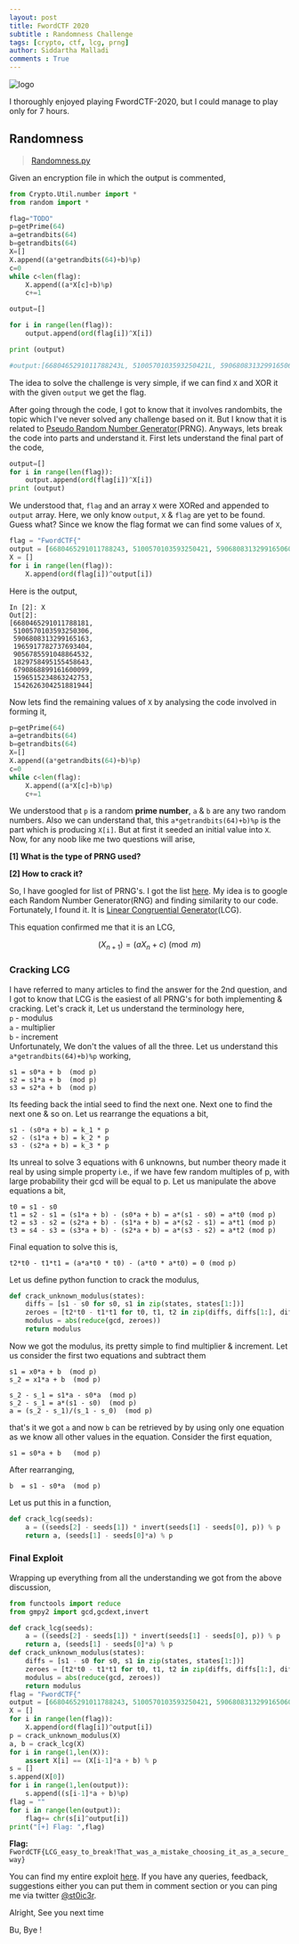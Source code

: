 ```yaml
---
layout: post
title: FwordCTF 2020
subtitle : Randomness Challenge
tags: [crypto, ctf, lcg, prng]
author: Siddartha Malladi
comments : True
---
```

![logo](https://ctftime.org/media/events/logo-twitter.png)  

I thoroughly enjoyed playing FwordCTF-2020, but I could manage to play only for 7 hours.  
## Randomness 
> [Randomness.py](https://github.com/malladisiddu/Crypto-writeups/blob/master/FwordCTF/Randomness/Randomness.py) 

Given an encryption file in which the output is commented, 
```python
from Crypto.Util.number import *
from random import *

flag="TODO"
p=getPrime(64)
a=getrandbits(64)
b=getrandbits(64)
X=[]
X.append((a*getrandbits(64)+b)%p)
c=0
while c<len(flag):
	X.append((a*X[c]+b)%p)
	c+=1

output=[]

for i in range(len(flag)):
	output.append(ord(flag[i])^X[i])

print (output)

#output:[6680465291011788243L, 5100570103593250421L, 5906808313299165060L, 1965917782737693358L, 9056785591048864624L, 1829758495155458576L, 6790868899161600055L, 1596515234863242823L, 1542626304251881891L, 8104506805098882719L, 1007224930233032567L, 3734079115803760073L, 7849173324645439452L, 8732100672289854567L, 5175836768003400781L, 1424151033239111460L, 1199105222454059911L, 1664215650827157105L, 9008386209424299800L, 484211781780518254L, 2512932525834758909L, 270126439443651096L, 3183206577049996011L, 3279047721488346724L, 3454276445316959481L, 2818682432513461896L, 1198230090827197024L, 6998819122186572678L, 9203565046169681246L, 2238598386754583423L, 467098371562174956L, 5653529053698720276L, 2015452976526330232L, 2551998512666399199L, 7069788985925185031L, 5960242873564733830L, 8674335448210427234L, 8831855692621741517L, 6943582577462564728L, 2159276184039111694L, 8688468346396385461L, 440650407436900405L, 6995840816131325250L, 4637034747767556143L, 3074066864500201630L, 3089580429060692934L, 2636919931902761401L, 5048459994558771200L, 6575450200614822046L, 666932631675155892L, 3355067815387388102L, 3494943856508019168L, 3208598838604422062L, 1651654978658074504L, 1031697828323732832L, 3522460087077276636L, 6871524519121580258L, 6523448658792083486L, 127306226106122213L, 147467006327822722L, 3241736541061054362L, 8781435214433157730L, 7267936298215752831L, 3411059229428517472L, 6597995245035183751L, 1256684894889830824L, 6272257692365676430L, 303437276610446361L, 8730871523914292433L, 6472487383860532571L, 5022165523149187811L, 4462701447753878703L, 1590013093628585660L, 4874224067795612706L]
``` 
The idea to solve the challenge is very simple, if we can find `X` and XOR it with the given `output` we get the flag. 

After going through the code, I got to know that it involves randombits, the topic which I've never solved any challenge based on it. But I know that it is related to [Pseudo Random Number Generator](https://en.wikipedia.org/wiki/Pseudorandom_number_generator)(PRNG). Anyways, lets break the code into parts and understand it. 
First lets understand the final part of the code,  
```python
output=[]
for i in range(len(flag)):
	output.append(ord(flag[i])^X[i])
print (output)
``` 
We understood that, `flag` and an array `X` were XORed and appended to `output` array. Here, we only know `output`, `X` & `flag` are yet to be found. 
Guess what? 
Since we know the flag format we can find some values of `X`,  
```python
flag = "FwordCTF{"
output = [6680465291011788243, 5100570103593250421, 5906808313299165060, 1965917782737693358, 9056785591048864624, 1829758495155458576, 6790868899161600055, 1596515234863242823, 1542626304251881891, 8104506805098882719, 1007224930233032567, 3734079115803760073, 7849173324645439452, 8732100672289854567, 5175836768003400781, 1424151033239111460, 1199105222454059911, 1664215650827157105, 9008386209424299800, 484211781780518254, 2512932525834758909, 270126439443651096, 3183206577049996011, 3279047721488346724, 3454276445316959481, 2818682432513461896, 1198230090827197024, 6998819122186572678, 9203565046169681246, 2238598386754583423, 467098371562174956, 5653529053698720276, 2015452976526330232, 2551998512666399199, 7069788985925185031, 5960242873564733830, 8674335448210427234, 8831855692621741517, 6943582577462564728, 2159276184039111694, 8688468346396385461, 440650407436900405, 6995840816131325250, 4637034747767556143, 3074066864500201630, 3089580429060692934, 2636919931902761401, 5048459994558771200, 6575450200614822046, 666932631675155892, 3355067815387388102, 3494943856508019168, 3208598838604422062, 1651654978658074504, 1031697828323732832, 3522460087077276636, 6871524519121580258, 6523448658792083486, 127306226106122213, 147467006327822722, 3241736541061054362, 8781435214433157730, 7267936298215752831, 3411059229428517472, 6597995245035183751, 1256684894889830824, 6272257692365676430, 303437276610446361, 8730871523914292433, 6472487383860532571,5022165523149187811, 4462701447753878703, 1590013093628585660, 4874224067795612706]  
X = []
for i in range(len(flag)):
    X.append(ord(flag[i])^output[i])
``` 
Here is the output, 
```
In [2]: X
Out[2]: 
[6680465291011788181,
 5100570103593250306,
 5906808313299165163,
 1965917782737693404,
 9056785591048864532,
 1829758495155458643,
 6790868899161600099,
 1596515234863242753,
 1542626304251881944]
``` 
Now lets find the remaining values of `X` by analysing the code involved in forming it, 
```python
p=getPrime(64)
a=getrandbits(64)
b=getrandbits(64)
X=[]
X.append((a*getrandbits(64)+b)%p)
c=0
while c<len(flag):
	X.append((a*X[c]+b)%p)
	c+=1
``` 
We understood that `p` is a random **prime number**, `a` & `b` are any two random numbers. Also we can understand that, this `a*getrandbits(64)+b)%p` is the part which is producing `X[i]`. But at first it seeded an initial value into `X`. Now, for any noob like me two questions will arise,

**[1] What is the type of PRNG used?**

**[2] How to crack it?** 

So, I have googled for list of PRNG's. I got the list [here](https://en.wikipedia.org/wiki/List_of_random_number_generators). My idea is to  google each Random Number Generator(RNG) and finding similarity to our code. Fortunately, I found it. It is [Linear Congruential Generator](https://en.wikipedia.org/wiki/Linear_congruential_generator)(LCG). 

This equation confirmed me that it is an LCG,

$$(X_{n+1}) = (aX_{n}+c)\pmod m$$

### Cracking LCG
I have referred to many articles to find the answer for the 2nd question, and I got to know that LCG is the easiest of all PRNG's for both implementing & cracking. Let's crack it, 
Let us understand the terminology here,  
`p` - modulus  
`a` - multiplier  
`b` - increment  
Unfortunately, We don't the values of all the three. Let us understand this `a*getrandbits(64)+b)%p` working, 
```
s1 = s0*a + b  (mod p)
s2 = s1*a + b  (mod p)
s3 = s2*a + b  (mod p)
``` 
Its feeding back the intial seed to find the next one. Next one to find the next one & so on. Let us rearrange the equations a bit, 
```
s1 - (s0*a + b) = k_1 * p
s2 - (s1*a + b) = k_2 * p
s3 - (s2*a + b) = k_3 * p
``` 
Its unreal to solve 3 equations with 6 unknowns, but number theory made it real by using simple property i.e., if we have few random multiples of p, with large probability their gcd will be equal to p.
Let us manipulate the above equations a bit, 
```
t0 = s1 - s0
t1 = s2 - s1 = (s1*a + b) - (s0*a + b) = a*(s1 - s0) = a*t0 (mod p)
t2 = s3 - s2 = (s2*a + b) - (s1*a + b) = a*(s2 - s1) = a*t1 (mod p)
t3 = s4 - s3 = (s3*a + b) - (s2*a + b) = a*(s3 - s2) = a*t2 (mod p)
``` 
Final equation to solve this is, 
```
t2*t0 - t1*t1 = (a*a*t0 * t0) - (a*t0 * a*t0) = 0 (mod p)
``` 
Let us define python function to crack the modulus, 
```python
def crack_unknown_modulus(states):
    diffs = [s1 - s0 for s0, s1 in zip(states, states[1:])]
    zeroes = [t2*t0 - t1*t1 for t0, t1, t2 in zip(diffs, diffs[1:], diffs[2:])]
    modulus = abs(reduce(gcd, zeroes))
    return modulus
``` 
Now we got the modulus, its pretty simple to find multiplier & increment. Let us consider the first two equations and subtract them 
```
s1 = x0*a + b  (mod p)
s_2 = x1*a + b  (mod p)

s_2 - s_1 = s1*a - s0*a  (mod p)
s_2 - s_1 = a*(s1 - s0)  (mod p)
a = (s_2 - s_1)/(s_1 - s_0)  (mod p)
``` 
that's it we got `a` and now `b` can be retrieved by by using only one equation as we know all other values in the equation. Consider the first equation, 
```
s1 = s0*a + b   (mod p)
``` 
After rearranging, 
```
b  = s1 - s0*a  (mod p)
``` 
Let us put this in a function, 
```python
def crack_lcg(seeds):
    a = ((seeds[2] - seeds[1]) * invert(seeds[1] - seeds[0], p)) % p 
    return a, (seeds[1] - seeds[0]*a) % p
``` 
### Final Exploit
Wrapping up everything from all the understanding we got from the above discussion, 
```python
from functools import reduce
from gmpy2 import gcd,gcdext,invert

def crack_lcg(seeds):
    a = ((seeds[2] - seeds[1]) * invert(seeds[1] - seeds[0], p)) % p 
    return a, (seeds[1] - seeds[0]*a) % p
def crack_unknown_modulus(states):
    diffs = [s1 - s0 for s0, s1 in zip(states, states[1:])]
    zeroes = [t2*t0 - t1*t1 for t0, t1, t2 in zip(diffs, diffs[1:], diffs[2:])]
    modulus = abs(reduce(gcd, zeroes))
    return modulus
flag = "FwordCTF{"
output = [6680465291011788243, 5100570103593250421, 5906808313299165060, 1965917782737693358, 9056785591048864624, 1829758495155458576, 6790868899161600055, 1596515234863242823, 1542626304251881891, 8104506805098882719, 1007224930233032567, 3734079115803760073, 7849173324645439452, 8732100672289854567, 5175836768003400781, 1424151033239111460, 1199105222454059911, 1664215650827157105, 9008386209424299800, 484211781780518254, 2512932525834758909, 270126439443651096, 3183206577049996011, 3279047721488346724, 3454276445316959481, 2818682432513461896, 1198230090827197024, 6998819122186572678, 9203565046169681246, 2238598386754583423, 467098371562174956, 5653529053698720276, 2015452976526330232, 2551998512666399199, 7069788985925185031, 5960242873564733830, 8674335448210427234, 8831855692621741517, 6943582577462564728, 2159276184039111694, 8688468346396385461, 440650407436900405, 6995840816131325250, 4637034747767556143, 3074066864500201630, 3089580429060692934, 2636919931902761401, 5048459994558771200, 6575450200614822046, 666932631675155892, 3355067815387388102, 3494943856508019168, 3208598838604422062, 1651654978658074504, 1031697828323732832, 3522460087077276636, 6871524519121580258, 6523448658792083486, 127306226106122213, 147467006327822722, 3241736541061054362, 8781435214433157730, 7267936298215752831, 3411059229428517472, 6597995245035183751, 1256684894889830824, 6272257692365676430, 303437276610446361, 8730871523914292433, 6472487383860532571,5022165523149187811, 4462701447753878703, 1590013093628585660, 4874224067795612706]  
X = []
for i in range(len(flag)):
    X.append(ord(flag[i])^output[i])
p = crack_unknown_modulus(X)
a, b = crack_lcg(X)
for i in range(1,len(X)):
	assert X[i] == (X[i-1]*a + b) % p
s = []
s.append(X[0])
for i in range(1,len(output)):
	s.append((s[i-1]*a + b)%p)
flag = ""
for i in range(len(output)):
	flag+= chr(s[i]^output[i])
print("[+] Flag: ",flag)
``` 
**Flag:** `FwordCTF{LCG_easy_to_break!That_was_a_mistake_choosing_it_as_a_secure_way}` 

You can find my entire exploit [here](https://github.com/malladisiddu/Crypto-writeups/blob/master/FwordCTF/Randomness/lcgcrack.py). If you have any queries, feedback, suggestions either you can put them in comment section or you can ping me via twitter [@st0ic3r](https://twitter.com/st0ic3r).

Alright, See you next time

Bu, Bye !
